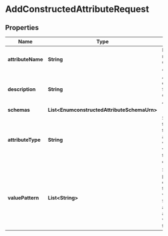

# AddConstructedAttributeRequest


## Properties

| Name | Type | Description | Notes |
|------------ | ------------- | ------------- | -------------|
|**attributeName** | **String** | Name of the new Constructed Attribute |  |
|**description** | **String** | A description for this Constructed Attribute |  [optional] |
|**schemas** | **List&lt;EnumconstructedAttributeSchemaUrn&gt;** |  |  [optional] |
|**attributeType** | **String** | Specifies the attribute type for the attribute whose values are to be constructed. |  |
|**valuePattern** | **List&lt;String&gt;** | Specifies a pattern for constructing the attribute value using fixed text and attribute values from the entry. |  |



